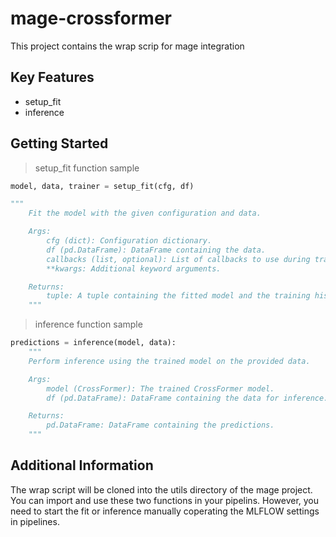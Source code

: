 # mage-crossformer
This project contains the wrap scrip for mage integration

## Key Features
- setup_fit
- inference

## Getting Started

> setup_fit function sample
```python
model, data, trainer = setup_fit(cfg, df)

"""
    Fit the model with the given configuration and data.

    Args:
        cfg (dict): Configuration dictionary.
        df (pd.DataFrame): DataFrame containing the data.
        callbacks (list, optional): List of callbacks to use during training. Defaults to None.
        **kwargs: Additional keyword arguments.

    Returns:
        tuple: A tuple containing the fitted model and the training history.
    """
```

> inference function sample
```python
predictions = inference(model, data):
    """
    Perform inference using the trained model on the provided data.

    Args:
        model (CrossFormer): The trained CrossFormer model.
        df (pd.DataFrame): DataFrame containing the data for inference.

    Returns:
        pd.DataFrame: DataFrame containing the predictions.
    """
```

## Additional Information
The wrap script will be cloned into the utils directory of the mage project. You can import and use these two functions in your pipelins. However, you need to start the fit or inference manually coperating the MLFLOW settings in pipelines.  